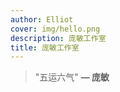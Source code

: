 ```yaml
---
author: Elliot
cover: img/hello.png
description: 庞敏工作室
title: 庞敏工作室
---
```


> "五运六气" 
> **— 庞敏**



